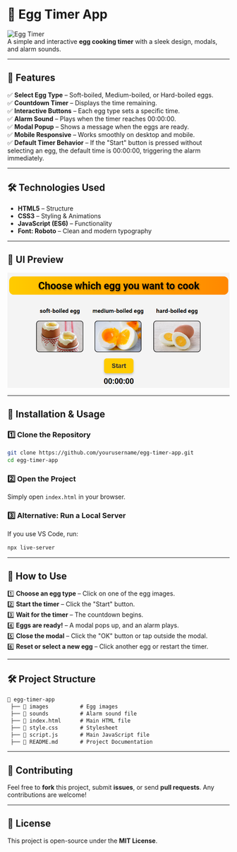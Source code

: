 # 🍳 Egg Timer App

![Egg Timer](https://img.shields.io/badge/Egg%20Timer-FEAA00?style=for-the-badge&logo=google-chrome&logoColor=white)  
A simple and interactive **egg cooking timer** with a sleek design, modals, and alarm sounds.

---

## 📌 Features
✅ **Select Egg Type** – Soft-boiled, Medium-boiled, or Hard-boiled eggs.  
✅ **Countdown Timer** – Displays the time remaining.  
✅ **Interactive Buttons** – Each egg type sets a specific time.  
✅ **Alarm Sound** – Plays when the timer reaches 00:00:00.  
✅ **Modal Popup** – Shows a message when the eggs are ready.  
✅ **Mobile Responsive** – Works smoothly on desktop and mobile.  
✅ **Default Timer Behavior** – If the "Start" button is pressed without selecting an egg, the default time is 00:00:00, triggering the alarm immediately.

---

## 🛠 Technologies Used
- **HTML5** – Structure
- **CSS3** – Styling & Animations
- **JavaScript (ES6)** – Functionality
- **Font: Roboto** – Clean and modern typography

---

## 🎨 UI Preview
![Egg Timer UI](images/egg-timer-ui.png)

---

## 🚀 Installation & Usage
### 1️⃣ Clone the Repository
```sh
git clone https://github.com/yourusername/egg-timer-app.git
cd egg-timer-app
```

### 2️⃣ Open the Project
Simply open `index.html` in your browser.

### 3️⃣ Alternative: Run a Local Server
If you use VS Code, run:
```sh
npx live-server
```

---

## 📝 How to Use
1️⃣ **Choose an egg type** – Click on one of the egg images.  
2️⃣ **Start the timer** – Click the "Start" button.  
3️⃣ **Wait for the timer** – The countdown begins.  
4️⃣ **Eggs are ready!** – A modal pops up, and an alarm plays.  
5️⃣ **Close the modal** – Click the "OK" button or tap outside the modal.  
6️⃣ **Reset or select a new egg** – Click another egg or restart the timer.

---

## 🛠 Project Structure
```
📂 egg-timer-app
 ├── 📁 images          # Egg images
 ├── 📁 sounds          # Alarm sound file
 ├── 📄 index.html      # Main HTML file
 ├── 📄 style.css       # Stylesheet
 ├── 📄 script.js       # Main JavaScript file
 ├── 📄 README.md       # Project Documentation
```

---

## 🤝 Contributing
Feel free to **fork** this project, submit **issues**, or send **pull requests**. Any contributions are welcome!

---

## 📜 License
This project is open-source under the **MIT License**.
